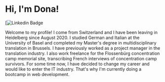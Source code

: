 # Hi, I'm Dona!

[![Linkedin Badge](https://img.shields.io/badge/-LinkedIn-blue?style=social&logo=Linkedin&logoColor=blue&link=https://www.linkedin.com/feed/?trk=guest_homepage-basic_nav-header-signin)

Welcome to my profile! I come from Switzerland and I have been leaving in Heidelberg since August 2020. I studied German and Italian at the University of Basel and completed my Master's degree in multidisciplinary translation in Brussels. I have previously worked as a project manager in the translation industry. I also work freelance for the Flossenbürg concentration camp memorial site, transcribing French interviews of concentration camp survivors. For some time now, I have decided to change my career and would like to enter the IT industry. That's why I'm currently doing a bootcamp in web development.
